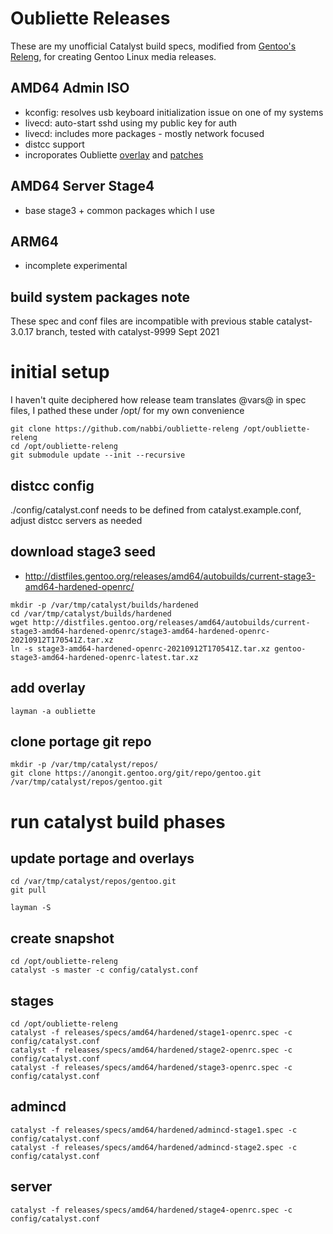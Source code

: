 # Oubliette Releases

These are my unofficial Catalyst build specs, modified from [Gentoo's Releng](https://gitweb.gentoo.org/proj/releng.git), for creating Gentoo Linux media releases.


## AMD64 Admin ISO

* kconfig: resolves usb keyboard initialization issue on one of my systems
* livecd: auto-start sshd using my public key for auth
* livecd: includes more packages - mostly network focused
* distcc support
* incroporates Oubliette [overlay](https://github.com/nabbi/oubliette-overlay) and [patches](https://github.com/nabbi/oubliette-patches)

## AMD64 Server Stage4

* base stage3 + common packages which I use

## ARM64

* incomplete experimental


## build system packages note

These spec and conf files are incompatible with previous stable catalyst-3.0.17 branch, tested with catalyst-9999 Sept 2021


# initial setup

I haven't quite deciphered how release team translates @vars@ in spec files, I pathed these under /opt/ for my own convenience
```
git clone https://github.com/nabbi/oubliette-releng /opt/oubliette-releng
cd /opt/oubliette-releng
git submodule update --init --recursive 
```
## distcc config

./config/catalyst.conf needs to be defined from catalyst.example.conf, adjust distcc servers as needed

## download stage3 seed

* http://distfiles.gentoo.org/releases/amd64/autobuilds/current-stage3-amd64-hardened-openrc/
```
mkdir -p /var/tmp/catalyst/builds/hardened
cd /var/tmp/catalyst/builds/hardened
wget http://distfiles.gentoo.org/releases/amd64/autobuilds/current-stage3-amd64-hardened-openrc/stage3-amd64-hardened-openrc-20210912T170541Z.tar.xz
ln -s stage3-amd64-hardened-openrc-20210912T170541Z.tar.xz gentoo-stage3-amd64-hardened-openrc-latest.tar.xz
```

## add overlay
```
layman -a oubliette
```

## clone portage git repo
```
mkdir -p /var/tmp/catalyst/repos/
git clone https://anongit.gentoo.org/git/repo/gentoo.git /var/tmp/catalyst/repos/gentoo.git
```


# run catalyst build phases


## update portage and overlays
```
cd /var/tmp/catalyst/repos/gentoo.git
git pull
```

```
layman -S
```

## create snapshot
```
cd /opt/oubliette-releng
catalyst -s master -c config/catalyst.conf
```
## stages
```
cd /opt/oubliette-releng
catalyst -f releases/specs/amd64/hardened/stage1-openrc.spec -c config/catalyst.conf
catalyst -f releases/specs/amd64/hardened/stage2-openrc.spec -c config/catalyst.conf
catalyst -f releases/specs/amd64/hardened/stage3-openrc.spec -c config/catalyst.conf
```
## admincd
```
catalyst -f releases/specs/amd64/hardened/admincd-stage1.spec -c config/catalyst.conf
catalyst -f releases/specs/amd64/hardened/admincd-stage2.spec -c config/catalyst.conf
```
## server
```
catalyst -f releases/specs/amd64/hardened/stage4-openrc.spec -c config/catalyst.conf
```
